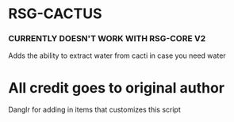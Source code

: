 # RSG-CACTUS
### CURRENTLY DOESN'T WORK WITH RSG-CORE V2 ###
Adds the ability to extract water from cacti in case you need water          

# All credit goes to original author #
Danglr for adding in items that customizes this script 





